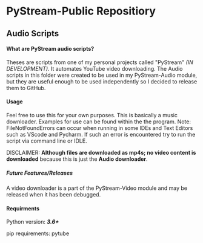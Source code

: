 # PyStream-Public Repositiory
## Audio Scripts

#### What are PyStream audio scripts?
Theses are scripts from one of my personal projects called "PyStream" *(IN DEVELOPMENT)*. It automates YouTube video downloading. The Audio scripts in this folder were created to be used in my PyStream-Audio module, but they are useful enough to be used independently so I decided to release them to GitHub.

#### Usage
Feel free to use this for your own purposes. This is basically a music downloader. Examples for use can be found within the the program.
Note: FileNotFoundErrors can occur when running in some IDEs and Text Editors such as VScode and Pycharm. If such an error is encountered try to run the script via command line or IDLE.

DISCLAIMER: **Although files are downloaded as mp4s; no video content is downloaded** because this is just the **Audio downloader**.
##### Future Features/Releases
A video downloader is a part of the PyStream-Video module and may be released when it has been debugged.

#### Requirments
Python version: ***3.6+***

pip requirements:
pytube
